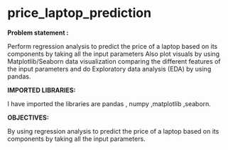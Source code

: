 # **price_laptop_prediction**
**Problem statement :**

Perform regression analysis to predict the price of a laptop based on its components by taking all the input parameters Also plot visuals by using Matplotlib/Seaborn data visualization comparing the different features of the input parameters and do Exploratory data analysis (EDA) by using pandas. 

**IMPORTED LIBRARIES:** 

I have imported the libraries are pandas , numpy ,matplotlib ,seaborn. 

**OBJECTIVES:**

By using regression analysis to predict the price of a laptop based on its components by taking all the input parameters.
